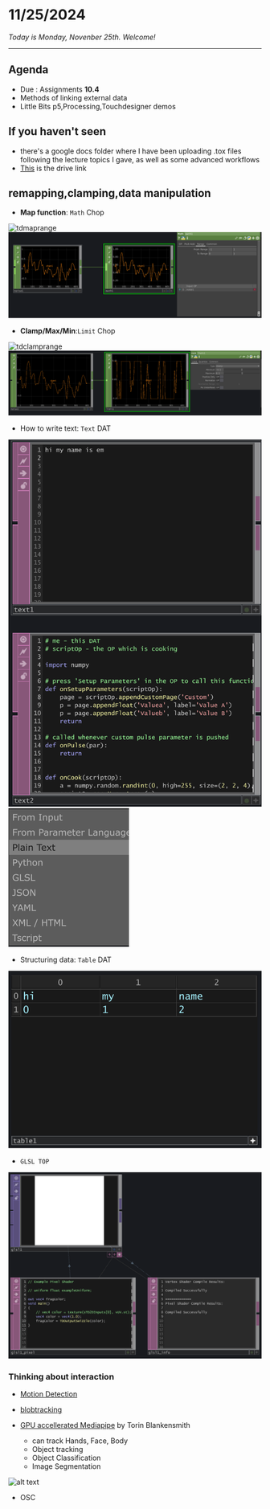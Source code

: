 # 11/25/2024

*Today is Monday, Novenber 25th. Welcome!*

---
## Agenda
* Due : Assignments **10.4**
* Methods of linking external data
* Little Bits p5,Processing,Touchdesigner demos

## If you haven't seen
* there's a google docs folder where I have been uploading .tox files following the lecture topics I gave, as well as some advanced workflows
* [This](https://drive.google.com/drive/folders/10GZBHYytJOIZNoSTE4rzYP59RFDA83OU?usp=drive_link) is the drive link

## remapping,clamping,data manipulation
* **Map function**: `Math` Chop
 
 ![tdmaprange](../assignments/images/emtouchdesignerlectures/td_map_range.gif)
![tdmaprange](../assignments/images/emtouchdesignerlectures/td_map_range_channel.png)


* **Clamp/Max/Min**:`Limit` Chop 
 
![tdclamprange](../assignments/images/emtouchdesignerlectures/td_clamp.gif)
![tdclamprange](../assignments/images/emtouchdesignerlectures/td_clamp_range_channel.png)

* How to write text: `Text` DAT 

![text](../assignments/images/emtouchdesignerlectures/text_types.png)
![text](../assignments/images/emtouchdesignerlectures/text_types_2.png)

* Structuring data: `Table` DAT 
 
 ![table](../assignments/images/emtouchdesignerlectures/table_example.png)

* `GLSL TOP`
 
![glsl](../assignments/images/emtouchdesignerlectures/td-glsl.png)

### Thinking about interaction
* [Motion Detection](https://youtu.be/NSS6yAMZF78?si=QG5vdh0sa7Wfi-S1)

* [blobtracking](https://www.youtube.com/watch?v=ioSVh06MySc)

* [GPU accellerated Mediapipe](https://www.youtube.com/watch?v=Cx4Ellaj6kk&t=5s) by Torin Blankensmith
    * can track Hands, Face, Body
    * Object tracking
    * Object Classification
    * Image Segmentation

![alt text](../assignments/images/emtouchdesignerlectures/10.face.png)

* OSC

